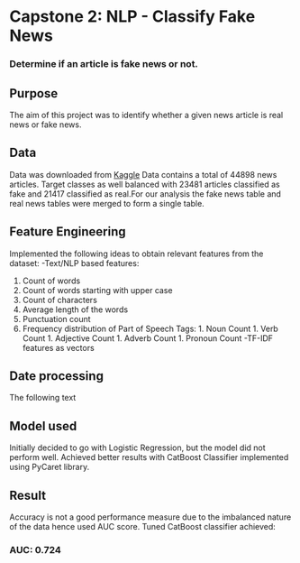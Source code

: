 # Capstone 2: NLP - Classify Fake News

### Determine if an article is fake news or not.

## Purpose
The aim of this project was to identify whether a given news article is real news or fake news.

## Data
Data was downloaded from [Kaggle](https://www.kaggle.com/clmentbisaillon/fake-and-real-news-dataset) 
Data contains a total of 44898 news articles. Target classes as well balanced with 23481 articles classified as fake and 21417 classified as real.For our analysis the fake news table and real news tables were merged to form a single table.

## Feature Engineering
Implemented the following ideas to obtain relevant features from the dataset:
-Text/NLP based features:
  1. Count of words
  1. Count of words starting with upper case 
  1. Count of characters
  1. Average length of the words
  1. Punctuation count
  1. Frequency distribution of Part of Speech Tags:
    1. Noun Count
    1. Verb Count
    1. Adjective Count
    1. Adverb Count
    1. Pronoun Count
-TF-IDF features as vectors


## Date processing
The following text 

## Model used
Initially decided to go with Logistic Regression, but the model did not perform well. Achieved better results with CatBoost Classifier implemented using PyCaret library.

## Result
Accuracy is not a good performance measure due to the imbalanced nature of the data hence used AUC score. 
Tuned CatBoost classifier achieved:
### AUC: 0.724
